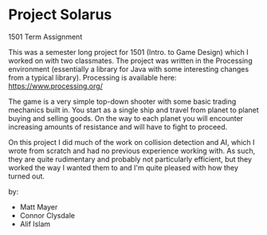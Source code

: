 # Project Solarus
1501 Term Assignment

This was a semester long project for 1501 (Intro. to Game Design) which I worked on with two classmates. The project was written in the Processing environment (essentially a library for Java with some interesting changes from a typical library). Processing is available here: https://www.processing.org/

The game is a very simple top-down shooter with some basic trading mechanics built in. You start as a single ship and travel from planet to planet buying and selling goods. On the way to each planet you will encounter increasing amounts of resistance and will have to fight to proceed.

On this project I did much of the work on collision detection and AI, which I wrote from scratch and had no previous experience working with.  As such, they are quite rudimentary and probably not particularly efficient, but they worked the way I wanted them to and I'm quite pleased with how they turned out.

by:
  - Matt Mayer
  - Connor Clysdale
  - Alif Islam
